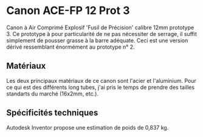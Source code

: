 # Canon ACE-FP 12 Prot 3
Canon à Air Comprimé Explosif 'Fusil de Précision' calibre 12mm prototype 3.
Ce prototype à pour particularité de ne pas nécessiter de serrage, il suffit simplement de pousser grasse à la barre adéquate.
Ceci est une version dérivé ressemblant énormément au prototype n° 2.

## Matériaux
Les deux principaux matériaux de ce canon sont l'acier et l'aluminium. Pour ce qui est des différents long tubes, j'ai pris le temps de prendre des tailles standarts du marché (16x2mm, etc.).

## Spécificités techniques
Autodesk Inventor propose une estimation de poids de 0,837 kg.